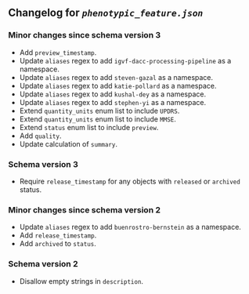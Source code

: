 ## Changelog for *`phenotypic_feature.json`*

### Minor changes since schema version 3

* Add `preview_timestamp`.
* Update `aliases` regex to add `igvf-dacc-processing-pipeline` as a namespace.
* Update `aliases` regex to add `steven-gazal` as a namespace.
* Update `aliases` regex to add `katie-pollard` as a namespace.
* Update `aliases` regex to add `kushal-dey` as a namespace.
* Update `aliases` regex to add `stephen-yi` as a namespace.
* Extend `quantity_units` enum list to include `UPDRS`.
* Extend `quantity_units` enum list to include `MMSE`.
* Extend `status` enum list to include `preview`.
* Add `quality`.
* Update calculation of `summary`.

### Schema version 3

* Require `release_timestamp` for any objects with `released` or `archived` status.

### Minor changes since schema version 2

* Update `aliases` regex to add `buenrostro-bernstein` as a namespace.
* Add `release_timestamp`.
* Add `archived` to `status`.

### Schema version 2

* Disallow empty strings in `description`.
